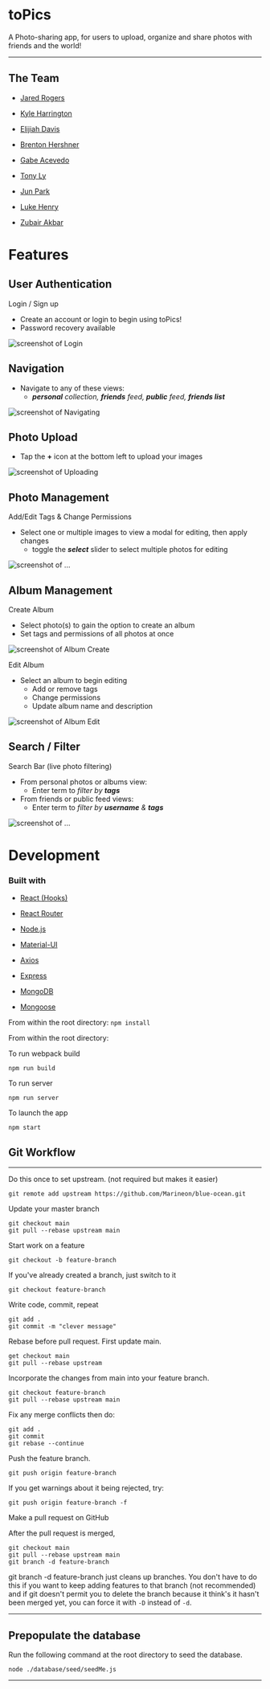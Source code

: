 
# toPics

A Photo-sharing app, for users to upload, organize and share photos with friends and the world!

---

## The Team

- [Jared Rogers](https://github.com/rogersjared)

- [Kyle Harrington](https://github.com/Relykon)

- [Elijiah Davis](https://github.com/GTOnizuka13)

- [Brenton Hershner](https://github.com/BrentonHershner)

- [Gabe Acevedo](https://github.com/gea2111)

- [Tony Ly](https://github.com/tonyjly)

- [Jun Park](https://github.com/junpark77)

- [Luke Henry](https://github.com/Luke82601)

- [Zubair Akbar](https://github.com/zubair-akbar)

# Features

## User Authentication

Login / Sign up
- Create an account or login to begin using toPics!
- Password recovery available

![screenshot of Login](/screenshots/login_logout.gif?raw=true)

## Navigation
- Navigate to any of these views:
    -  ***personal** collection, **friends** feed, **public** feed, **friends list***

![screenshot of Navigating](/screenshots/nav_bar_navigation_and_dark_mode.gif?raw=true)

## Photo Upload
- Tap the **+** icon at the bottom left to upload your images

![screenshot of Uploading](/screenshots/upload_images.gif?raw=true)

## Photo Management

Add/Edit Tags & Change Permissions
- Select one or multiple images to view a modal for editing, then apply changes
    - toggle the ***select*** slider to select multiple photos for editing

![screenshot of ...](/screenshots/editing_photos.gif?raw=true)

## Album Management
Create Album
- Select photo(s) to gain the option to create an album
- Set tags and permissions of all photos at once

![screenshot of Album Create](/screenshots/create_new_album.gif?raw=true)

Edit Album
- Select an album to begin editing
    - Add or remove tags
    - Change permissions
    - Update album name and description

![screenshot of Album Edit](/screenshots/edit_album.gif?raw=true)

## Search / Filter
Search Bar (live photo filtering)
- From personal photos or albums view:
    - Enter term to *filter by **tags***
- From friends or public feed views:
    - Enter term to *filter by **username** & **tags***

![screenshot of ...](/screenshots/friends.gif?raw=true)

# Development

### Built with

- [React (Hooks)](https://reactjs.org/)

- [React Router](https://reactrouter.com/)

- [Node.js](https://nodejs.org/en/)

- [Material-UI](https://material-ui.com/)

- [Axios](https://www.npmjs.com/package/axios)

- [Express](https://expressjs.com/)

- [MongoDB](https://www.mongodb.com/)

- [Mongoose](https://mongoosejs.com/)

From within the root directory:
`npm install`

From within the root directory:

To run webpack build

`npm run build`

To run server

`npm run server`

To launch the app

`npm start`

## Git Workflow
---
Do this once to set upstream. (not required but makes it easier)

    git remote add upstream https://github.com/Marineon/blue-ocean.git

Update your master branch

    git checkout main
    git pull --rebase upstream main

Start work on a feature

    git checkout -b feature-branch

If you've already created a branch, just switch to it

    git checkout feature-branch

Write code, commit, repeat

    git add .
    git commit -m "clever message"

Rebase before pull request. First update main.

    get checkout main
    git pull --rebase upstream

Incorporate the changes from main into your feature branch.

    git checkout feature-branch
    git pull --rebase upstream main

Fix any merge conflicts then do:

    git add .
    git commit
    git rebase --continue

Push the feature branch.

    git push origin feature-branch

If you get warnings about it being rejected, try:

    git push origin feature-branch -f

Make a pull request on GitHub

After the pull request is merged,

    git checkout main
    git pull --rebase upstream main
    git branch -d feature-branch

git branch -d feature-branch just cleans up branches. You don't have to do this if you want to keep adding features to that branch (not recommended) and if git doesn't permit you to delete the branch because it think's it hasn't been merged yet, you can force it with `-D` instead of `-d`.

---

## Prepopulate the database

Run the following command at the root directory to seed the database.

    node ./database/seed/seedMe.js

---

